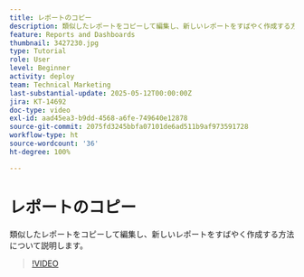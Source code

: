 ```yaml
---
title: レポートのコピー
description: 類似したレポートをコピーして編集し、新しいレポートをすばやく作成する方法について説明します。
feature: Reports and Dashboards
thumbnail: 3427230.jpg
type: Tutorial
role: User
level: Beginner
activity: deploy
team: Technical Marketing
last-substantial-update: 2025-05-12T00:00:00Z
jira: KT-14692
doc-type: video
exl-id: aad45ea3-b9dd-4568-a6fe-749640e12878
source-git-commit: 2075fd3245bbfa07101de6ad511b9af973591728
workflow-type: ht
source-wordcount: '36'
ht-degree: 100%

---
```


# レポートのコピー

類似したレポートをコピーして編集し、新しいレポートをすばやく作成する方法について説明します。

>[!VIDEO](https://video.tv.adobe.com/v/3437046/?quality=12&learn=on&enablevpops&captions=jpn)

